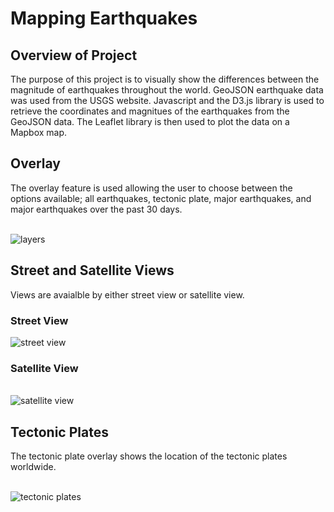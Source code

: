 <h1>Mapping Earthquakes</h1>
<h2>Overview of Project</h2>
<p>The purpose of this project is to visually show the differences between the magnitude of earthquakes throughout the world.  GeoJSON earthquake data was used from the USGS website.  Javascript and the D3.js library is used to retrieve the coordinates and magnitues of the earthquakes from the GeoJSON data.  The Leaflet library is then used to plot the data on a Mapbox map.</p>
<h2>Overlay</h2>
<p>The overlay feature is used allowing the user to choose between the options available; all earthquakes, tectonic plate, major earthquakes, and major earthquakes over the past 30 days.</p>
<br>
<img src="https://github.com/bedwardssmith/Mapping_Earthquakes_New/blob/main/Earthquake_Challenge/static/images/layers.png" alt="layers">
<br>
<h2>Street and Satellite Views</h2>
  <p>Views are avaialble by either street view or satellite view.</p> 
  <h3>Street View</h3>
  <br1>
  <img src="https://github.com/bedwardssmith/Mapping_Earthquakes_New/blob/main/Earthquake_Challenge/static/images/street_view.png" alt="street view">
  <br>
  <h3>Satellite View</h3>
  <br>
  <img src="https://github.com/bedwardssmith/Mapping_Earthquakes_New/blob/main/Earthquake_Challenge/static/images/satellite_view.png" alt="satellite view">
  <br>
  <h2>Tectonic Plates</h2>
  <p>The tectonic plate overlay shows the location of the tectonic plates worldwide.</p>
  <br>
  <img src="https://github.com/bedwardssmith/Mapping_Earthquakes_New/blob/main/Earthquake_Challenge/static/images/tectonic_plate.png" alt="tectonic plates">
  <br>
  <h2>
